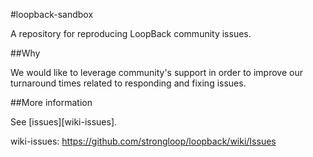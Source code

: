 #loopback-sandbox

A repository for reproducing LoopBack community issues.

##Why

We would like to leverage community's support in order to improve our turnaround
times related to responding and fixing issues.

##More information

See [issues][wiki-issues].

wiki-issues: https://github.com/strongloop/loopback/wiki/Issues
